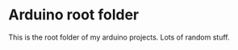 Arduino root folder
============================

This is the root folder of my arduino projects. Lots of random stuff.